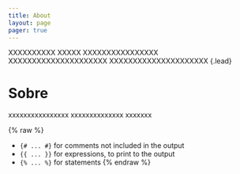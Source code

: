```yaml
---
title: About
layout: page
pager: true
---
```


XXXXXXXXXX
XXXXX
XXXXXXXXXXXXXXXX
XXXXXXXXXXXXXXXXXXXXX
XXXXXXXXXXXXXXXXXXXXX
{.lead}

Sobre
=====

xxxxxxxxxxxxxxxx
xxxxxxxxxxxxxx
xxxxxxx

{% raw %}
* `{# ... #}` for comments not included in the output
* `{{ ... }}` for expressions, to print to the output
* `{% ... %}` for statements
{% endraw %}
